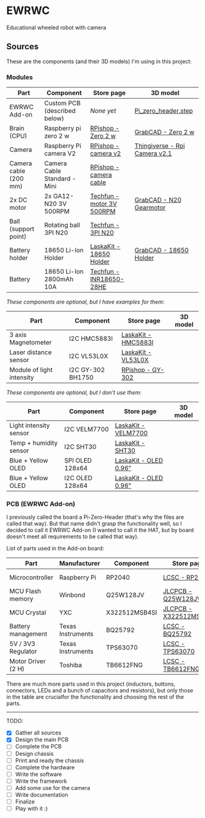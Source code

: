# EWRWC
Educational wheeled robot with camera

## Sources

These are the components (and their 3D models) I'm using in this project:

### Modules

| Part | Component | Store page | 3D model |
| ---------- | ---------- | ---------- | ---------- |
| EWRWC Add-on | Custom PCB (described below) | *None yet* | [Pi_zero_header.step](PCB/Pi_zero_header.step)
| Brain (CPU) | Raspberry pi zero 2 w | [RPishop - Zero 2 w](https://rpishop.cz/zero/4311-raspberry-pi-zero-2-w-5056561800004.html) | [GrabCAD - Zero 2 w](https://grabcad.com/library/raspberry-pi-zero-2-w-1) |
| Camera | Raspberry Pi camera V2 | [RPishop - camera v2](https://rpishop.cz/mipi-kamerove-moduly/329-raspberry-pi-kamera-modul-v2.html) | [Thingiverse - Rpi Camera v2.1](https://www.thingiverse.com/thing:2376448/files) |
| Camera cable (200 mm) | Camera Cable Standard - Mini | [RPishop - camera cable](https://rpishop.cz/mipi-kamerove-moduly/329-raspberry-pi-kamera-modul-v2.html) | []() |
| 2x DC motor | 2x GA12-N20 3V 500RPM | [Techfun - motor 3V 500RPM](https://techfun.sk/produkt/dc-motorcek-s-prevodom-rozne-typy/?attribute_pa_motor=3v-500rpm) | [GrabCAD - N20 Gearmotor](https://grabcad.com/library/dc-micro-metal-gearmotor-1) |
| Ball (support point) | Rotating ball 3PI N20 | [Techfun - 3PI N20](https://techfun.sk/produkt/gulicka-n20-pre-stavebnice-robotickych-auticok/) | []() |
| Battery holder | 18650 Li-Ion Holder | [LaskaKit - 18650 Holder](https://www.laskakit.cz/bateriovy-box-1x18650-dratove-vyvody/) | [GrabCAD - 18650 Holder](https://grabcad.com/library/18650-battery-holder-generic-1) |
| Battery | 18650 Li-Ion 2800mAh 10A | [Techfun - INR18650-28HE](https://techfun.sk/produkt/18650-bateria-tenpower-inr18650-28he-2800mah-10a/) | []() |

*These components are optional, but I have examples for them:*

| Part | Component | Store page | 3D model |
| ---------- | ---------- | ---------- | ---------- |
| 3 axis Magnetometer | I2C HMC5883l | [LaskaKit - HMC5883l](https://www.laskakit.cz/3-osy-magnetometr-a-kompas-hmc5883l/) | []() |
| Laser distance sensor | I2C VL53L0X | [LaskaKit - VL53L0X](https://www.laskakit.cz/laserovy-senzor-vzdalenosti-gy-vl53l0x-i2c/) | []() |
| Module of light intensity | I2C GY-302 BH1750 | [RPishop - GY-302](https://rpishop.cz/svetlo/2435-modul-intenzity-svetla-gy-302-bh1750.html) | []() |

*These components are optional, but I don't use them:*

| Part | Component | Store page | 3D model |
| ---------- | ---------- | ---------- | ---------- |
| Light intensity sensor | I2C VELM7700 | [LaskaKit - VELM7700](https://www.laskakit.cz/snimac-intenzity-osvetleni-veml7700--i2c/) | []() |
| Temp + humidity sensor | I2C SHT30 | [LaskaKit - SHT30](https://www.laskakit.cz/senzor-teploty-a-vlhkosti-vzduchu-sht30/) | []() |
| Blue + Yellow OLED | SPI OLED 128x64 | [LaskaKit - OLED 0.96"](https://www.laskakit.cz/oled-displej-modry-a-zluty-128x64-0-96--spi/) | []() |
| Blue + Yellow OLED | I2C OLED 128x64 | [LaskaKit - OLED 0.96"](https://www.laskakit.cz/oled-displej-modry-a-zluty-128x64-0-96--i2c/) | []() |


### PCB (EWRWC Add-on)

I previously called the board a Pi-Zero-Header (that's why the files are called that way).
But that name didn't grasp the functionality well, so I decided to call it EWRWC Add-on (I wanted to call it the HAT, but by board doesn't meet all requirements to be called that way).

List of parts used in the Add-on board:

| Part | Manufacturer | Component | Store page | Documentation |
| ---------- | ---------- | ---------- | ---------- | ---------- |
| Microcontroller | Raspberry Pi | RP2040 | [LCSC - RP2040](https://www.lcsc.com/product-detail/Microcontroller-Units-MCUs-MPUs-SOCs_Raspberry-Pi-RP2040_C2040.html) | [rp2040-datasheet.pdf](https://datasheets.raspberrypi.com/rp2040/rp2040-datasheet.pdf) |
| MCU Flash memory | Winbond | Q25W128JV | [JLCPCB - Q25W128JVSIQ](https://jlcpcb.com/partdetail/WinbondElec-W25Q128JVSIQ/C97521) | [W25Q128JV.pdf](https://www.winbond.com/resource-files/W25Q128JV%20RevI%2008232021%20Plus.pdf) |
| MCU Crystal | YXC | X322512MSB4SI | [JLCPCB - X322512MSB4SI](https://jlcpcb.com/partdetail/Yxc-X322512MSB4SI/C9002) | [YSX321SL.pdf](https://image.seapx.com/mall/yangxin/3/20231030/YSX321SL-687795.pdf) |
| Battery management | Texas Instruments | BQ25792 | [LCSC - BQ25792](https://www.lcsc.com/product-detail/Battery-Management-ICs_Texas-Instruments-BQ25792RQMR_C2862876.html) | [bq25792.pdf](https://www.ti.com/lit/ds/symlink/bq25792.pdf) |
| 5V / 3V3 Regulator | Texas Instruments | TPS63070 | [LCSC - TPS63070](https://www.lcsc.com/product-detail/DC-DC-Converters_Texas-Instruments-TPS63070RNMR_C109322.html) | [tps63070.pdf](https://www.ti.com/lit/ds/symlink/tps63070.pdf) |
| Motor Driver (2 H) | Toshiba | TB6612FNG | [LCSC - TB6612FNG](https://www.lcsc.com/product-detail/Motor-Driver-ICs_TOSHIBA-TB6612FNG-O-C-8-EL_C88224.html) | [TB6612FNG.pdf](https://toshiba.semicon-storage.com/info/TB6612FNG_datasheet_en_20141001.pdf?did=10660&prodName=TB6612FNG) |

There are much more parts used in this project (inductors, buttons, connectors, LEDs and a bunch of capacitors and resistors), but only those in the table are crucialfor the functionality and choosing the rest of the parts.

--------------------------------------------------

TODO:

- [x] Gather all sources
- [x] Design the main PCB
- [ ] Complete the PCB
- [ ] Design chassis
- [ ] Print and ready the chassis
- [ ] Complete the hardware
- [ ] Write the software
- [ ] Write the framework
- [ ] Add some use for the camera
- [ ] Write documentation
- [ ] Finalize
- [ ] Play with it :)
